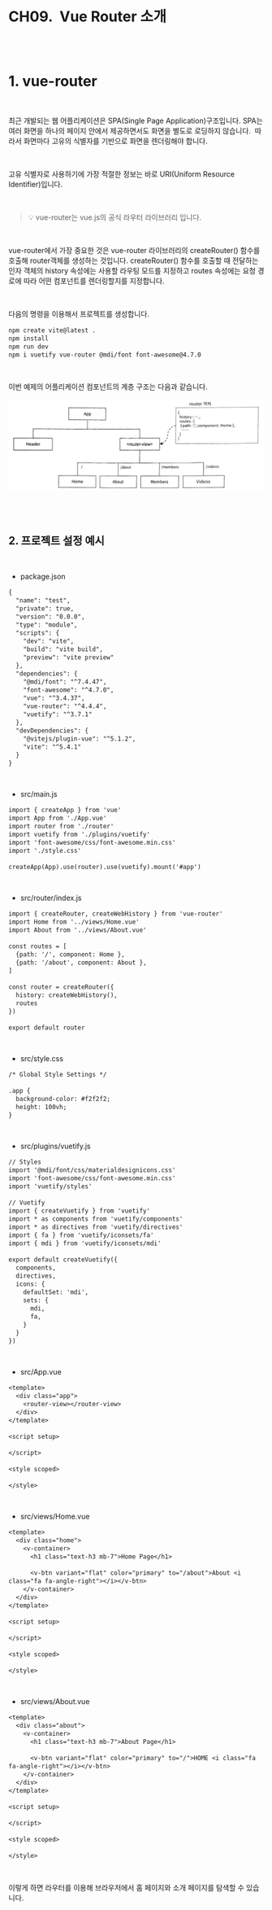 # CH09.  Vue Router 소개

<br>
<br>  

# 1. vue-router

<br>

최근 개발되는 웹 어플리케이션은 SPA(Single Page Application)구조입니다. SPA는 여러 화면을 하나의 페이지 안에서 제공하면서도 화면을 별도로 로딩하지 않습니다. 
따라서 화면마다 고유의 식별자를 기반으로 화면을 렌더링해야 합니다. 

<br>

고유 식별자로 사용하기에 가장 적절한 정보는 바로 URI(Uniform Resource Identifier)입니다.

<br>

> 💡 vue-router는 vue.js의 공식 라우터 라이브러리 입니다.  

<br>

vue-router에서 가장 중요한 것은 vue-router 라이브러리의 createRouter() 함수를 호출해 router객체를 생성하는 것입니다.
createRouter() 함수를 호출할 때 전달하는 인자 객체의 history 속성에는 사용할 라우팅 모드를 지정하고 routes 속성에는 요청 경로에 따라 어떤 컴포넌트를 렌더링할지를 지정합니다.

<br>

다음의 명령을 이용해서 프로젝트를 생성합니다. 

```
npm create vite@latest .
npm install 
npm run dev
npm i vuetify vue-router @mdi/font font-awesome@4.7.0
```

<br>

이번 예제의 어플리케이션 컴포넌트의 계층 구조는 다음과 같습니다.
  

![](Files/Untitled%20(10).png)

<br>
<br>

## 2. 프로젝트 설정 예시

<br>

* package.json

```
{
  "name": "test",
  "private": true,
  "version": "0.0.0",
  "type": "module",
  "scripts": {
    "dev": "vite",
    "build": "vite build",
    "preview": "vite preview"
  },
  "dependencies": {
    "@mdi/font": "^7.4.47",
    "font-awesome": "^4.7.0",
    "vue": "^3.4.37",
    "vue-router": "^4.4.4",
    "vuetify": "^3.7.1"
  },
  "devDependencies": {
    "@vitejs/plugin-vue": "^5.1.2",
    "vite": "^5.4.1"
  }
}
```

<br>

* src/main.js

```
import { createApp } from 'vue'
import App from './App.vue'
import router from './router'
import vuetify from './plugins/vuetify'
import 'font-awesome/css/font-awesome.min.css'
import './style.css'

createApp(App).use(router).use(vuetify).mount('#app')
```

<br>


* src/router/index.js
```
import { createRouter, createWebHistory } from 'vue-router'
import Home from '../views/Home.vue'
import About from '../views/About.vue'

const routes = [
  {path: '/', component: Home },
  {path: '/about', component: About }, 
]

const router = createRouter({
  history: createWebHistory(),
  routes
})

export default router
```     

<br>

* src/style.css
```
/* Global Style Settings */

.app {
  background-color: #f2f2f2;
  height: 100vh;
}
```

<br>

* src/plugins/vuetify.js

```
// Styles
import '@mdi/font/css/materialdesignicons.css'
import 'font-awesome/css/font-awesome.min.css'
import 'vuetify/styles'

// Vuetify
import { createVuetify } from 'vuetify'
import * as components from 'vuetify/components'
import * as directives from 'vuetify/directives'
import { fa } from 'vuetify/iconsets/fa'
import { mdi } from 'vuetify/iconsets/mdi'

export default createVuetify({
  components,
  directives,
  icons: {
    defaultSet: 'mdi',
    sets: {
      mdi,
      fa,
    }
  }
})
```


<br>

* src/App.vue

```
<template>
  <div class="app">
    <router-view></router-view>
  </div>
</template>

<script setup>

</script>

<style scoped>

</style>
```

<br>

* src/views/Home.vue

```
<template>
  <div class="home">
    <v-container>
      <h1 class="text-h3 mb-7">Home Page</h1>

      <v-btn variant="flat" color="primary" to="/about">About <i class="fa fa-angle-right"></i></v-btn>
    </v-container>
  </div>
</template>

<script setup>
 
</script>

<style scoped>

</style>
```

<br>

* src/views/About.vue

```
<template>
  <div class="about">
    <v-container>
      <h1 class="text-h3 mb-7">About Page</h1>

      <v-btn variant="flat" color="primary" to="/">HOME <i class="fa fa-angle-right"></i></v-btn>
    </v-container>
  </div>
</template>

<script setup>

</script>

<style scoped>

</style>
```

<br>

이렇게 하면 라우터를 이용해 브라우저에서 홈 페이지와 소개 페이지를 탐색할 수 있습니다.